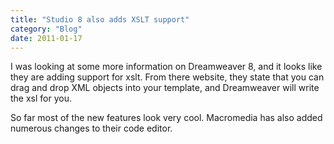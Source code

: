 ```yaml
---
title: "Studio 8 also adds XSLT support"
category: "Blog"
date: 2011-01-17
---
```



I was looking at some more information on Dreamweaver 8, and it looks like they are adding support for xslt. From there website, they state that you can drag and drop XML objects into your template, and Dreamweaver will write the xsl for you.

So far most of the new features look very cool. Macromedia has also added numerous changes to their code editor.